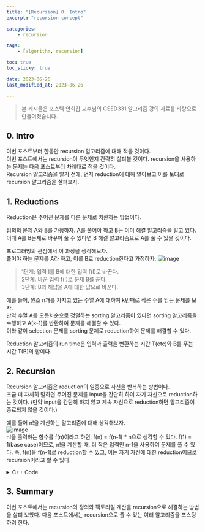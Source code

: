```yaml
---
title: "[Recursion] 0. Intro"
excerpt: "recursion concept"

categories:
    - recursion

tags:
    - [algorithm, recursion]

toc: true
toc_sticky: true

date: 2023-06-26
last_modified_at: 2023-06-26

---
```

> 본 게시물은 포스텍 안희갑 교수님의 CSED331 알고리즘 강의 자료를 바탕으로 만들어졌습니다.


## 0. Intro
이번 포스트부터 한동안 recursion 알고리즘에 대해 적을 것이다.  
이번 포스트에서는 recursion이 무엇인지 간략히 살펴볼 것이다. recursion을 사용하는 문제는 다음 포스트부터 차례대로 적을 것이다.  
Recursion 알고리즘을 알기 전에, 먼저 reduction에 대해 알아보고 이를 토대로 recursion 알고리즘을 살펴보자.

## 1. Reductions
Reduction은 주어진 문제를 다른 문제로 치환하는 방법이다.  

임의의 문제 A와 B를 가정하자. A를 풀어야 하고 B는 이미 해결 알고리즘을 알고 있다. 이때 A를 B문제로 바꾸어 풀 수 있다면 B 해결 알고리즘으로 A를 풀 수 있을 것이다.

프로그래밍의 관점에서 이 과정을 생각해보자.  
풀어야 하는 문제를 A라 하고, 이를 B로 reduction한다고 가정하자.
![image](https://github.com/wnsgkchoi/wnsgkchoi.github.io/assets/135838609/6bdc17b6-59f6-405d-912c-375d6b8df611)
> 1단계: 입력 I를 B에 대한 입력 f(I)로 바꾼다.  
> 2단계: 바꾼 입력 f(I)로 문제 B를 푼다.  
> 3단계: B의 해답을 A에 대한 답으로 바꾼다.  

예를 들어, 원소 n개를 가지고 있는 수열 A에 대하여 k번째로 작은 수를 얻는 문제를 보자.  
만약 수열 A를 오름차순으로 정렬하는 sorting 알고리즘이 있다면 sorting 알고리즘을 수행하고 A[k-1]를 반환하여 문제를 해결할 수 있다.  
이와 같이 selection 문제를 sorting 문제로 reduction하여 문제를 해결할 수 있다.

Reduction 알고리즘의 run time은 입력과 출력을 변환하는 시간 T(etc)와 B를 푸는 시간 T(B)의 합이다.

## 2. Recursion
Recursion 알고리즘은 reduction의 일종으로 자신을 반복하는 방법이다.  
조금 더 자세히 말하면 주어진 문제를 input을 간단히 하여 자기 자신으로 reduction하는 것이다. (만약 input을 간단히 하지 않고 계속 자신으로 reduction하면 알고리즘이 종료되지 않을 것이다.)

예를 들어 n!을 계산하는 알고리즘에 대해 생각해보자.  
![image](https://github.com/wnsgkchoi/wnsgkchoi.github.io/assets/135838609/ba0dffb7-5bf7-44dc-9673-8eb33a178e1f)  
n!을 출력하는 함수를 f(n)이라고 하면, f(n) = f(n-1) * n으로 생각할 수 있다. f(1) = 1(base case)이므로, n!을 계산할 때, 더 작은 입력인 n-1을 사용하여 문제를 풀 수 있다.
즉, f(n)을 f(n-1)로 reduction할 수 있고, 이는 자기 자신에 대한 reduction이므로 recursion이라고 할 수 있다.

<details>
<summary> C++ Code </summary>
<div markdown="1">

```c++
#include <iostream>
using namespace std;

int factorial(int n) {
  if (n==1) return 1;
  return factorial(n-1) * n;
}

int main() {
  int n;
  cin >> n;   //input
  cout << factorial(n) << endl; //output
  return 0;
}
```
</div>
</details>

## 3. Summary
이번 포스트에서는 recursion의 정의와 팩토리얼 계산을 recursion으로 해결하는 방법을 살펴 보았다.
다음 포스트에서는 recursion으로 풀 수 있는 여러 알고리즘을 포스팅하려 한다.